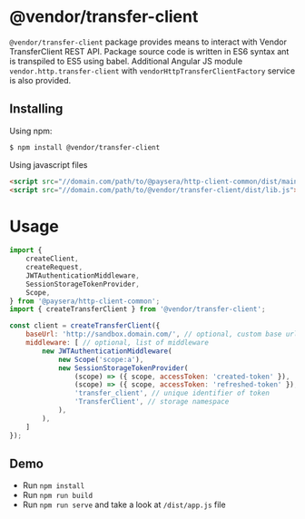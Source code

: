 # @vendor/transfer-client

`@vendor/transfer-client` package provides means to interact with Vendor TransferClient REST API.
Package source code is written in ES6 syntax ant is transpiled to ES5 using babel.
Additional Angular JS module `vendor.http.transfer-client` with `vendorHttpTransferClientFactory` service is also provided.

## Installing
Using npm:
```bash
$ npm install @vendor/transfer-client
```

Using javascript files
```html
<script src="//domain.com/path/to/@paysera/http-client-common/dist/main.js"></script>
<script src="//domain.com/path/to/@vendor/transfer-client/dist/lib.js"></script>
```

# Usage
```js
import {
    createClient,
    createRequest,
    JWTAuthenticationMiddleware,
    SessionStorageTokenProvider,
    Scope,
} from '@paysera/http-client-common';
import { createTransferClient } from '@vendor/transfer-client';

const client = createTransferClient({
    baseUrl: 'http://sandbox.domain.com/', // optional, custom base url
    middleware: [ // optional, list of middleware
        new JWTAuthenticationMiddleware(
            new Scope('scope:a'),
            new SessionStorageTokenProvider(
                (scope) => ({ scope, accessToken: 'created-token' }),
                (scope) => ({ scope, accessToken: 'refreshed-token' }),
                'transfer_client', // unique identifier of token
                'TransferClient', // storage namespace
            ),
        ),
    ]
});
```

## Demo
 - Run `npm install`
 - Run `npm run build`
 - Run `npm run serve` and take a look at `/dist/app.js` file
